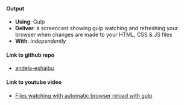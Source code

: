 #### Output
- **Using**: Gulp
- **Deliver**: a screencast showing gulp watching and refreshing your browser when changes are made to your HTML, CSS & JS files
- **With**: *independently*

#### Link to github repo
- [andela-eshaibu](https://github.com/andela-eshaibu/inverted-index)

#### Link to youtube video
- [Files watching with automatic browser reload with gulp](https://www.youtube.com/watch?v=GzsqLy9x150&t=3s)